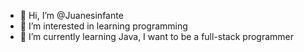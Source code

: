 - 👋 Hi, I’m @Juanesinfante
- 👀 I’m interested in learning programming
- 🌱 I’m currently learning Java, I want to be a full-stack programmer

<!---
Juanesinfante/Juanesinfante is a ✨ special ✨ repository because its `README.md` (this file) appears on your GitHub profile.
You can click the Preview link to take a look at your changes.
--->
